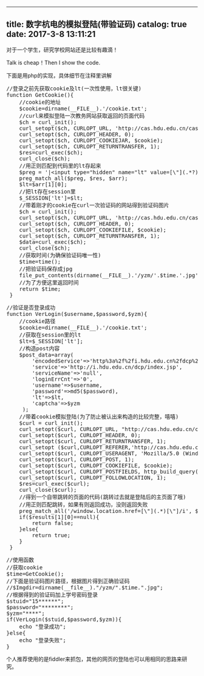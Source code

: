 
---
title: 数字杭电的模拟登陆(带验证码)
catalog: true
date: 2017-3-8 13:11:21
---

对于一个学生，研究学校网站还是比较有趣滴！

Talk is cheap！Then I show the code.

下面是用php的实现，具体细节在注释里讲解<!--more-->
<pre>//登录之前先获取cookie及lt(一次性使用，lt很关键)
function GetCookie(){
    //cookie的地址
    $cookie=dirname(__FILE__).'/cookie.txt';
    //curl来模拟登陆一次教务网站获取返回的页面代码
    $ch = curl_init(); 
    curl_setopt($ch, CURLOPT_URL, 'http://cas.hdu.edu.cn/cas/login'); 
    curl_setopt($ch, CURLOPT_HEADER, 0);
    curl_setopt($ch, CURLOPT_COOKIEJAR, $cookie);
    curl_setopt($ch, CURLOPT_RETURNTRANSFER, 1);
    $res=curl_exec($ch);
    curl_close($ch);
    //用正则匹配到代码里的lt存起来
    $preg = '|&lt;input type="hidden" name="lt" value=[\"](.*?)[\"] /&gt;|U';
    preg_match_all($preg, $res, $arr); 
    $lt=$arr[1][0];
    //把lt存在session里
    $_SESSION['lt']=$lt;
    //带着刚才的cookie在curl一次验证码的网站得到验证码图片
    $ch = curl_init(); 
    curl_setopt($ch, CURLOPT_URL, 'http://cas.hdu.edu.cn/cas/Captcha.jpg'); 
    curl_setopt($ch, CURLOPT_HEADER, 0);
    curl_setopt($ch, CURLOPT_COOKIEFILE, $cookie);
    curl_setopt($ch, CURLOPT_RETURNTRANSFER, 1);
    $data=curl_exec($ch);
    curl_close($ch);
    //获取时间(为确保验证码唯一性)
    $time=time();
    //把验证码保存成jpg
    file_put_contents(dirname(__FILE__).'/yzm/'.$time.'.jpg',$data);
    //为了方便这里返回时间
    return $time;
 }</pre>
<pre>//验证是否登录成功
function VerLogin($username,$password,$yzm){
    //cookie路径
    $cookie=dirname(__FILE__).'/cookie.txt';
    //获取在session里的lt
    $lt=$_SESSION['lt'];
    //构造post内容
    $post_data=array(
        'encodedService'=&gt;'http%3a%2f%2fi.hdu.edu.cn%2fdcp%2findex.jsp',
        'service'=&gt;'http://i.hdu.edu.cn/dcp/index.jsp',
        'serviceName'=&gt;'null',
        'loginErrCnt'=&gt;'0',
        'username'=&gt;$username,
        'password'=&gt;md5($password),
        'lt'=&gt;$lt,
        'captcha'=&gt;$yzm
     );
    //带着cookie模拟登陆(为了防止被认出来构造的比较完整，嘻嘻)
    $curl = curl_init();
    curl_setopt($curl, CURLOPT_URL, "http://cas.hdu.edu.cn/cas/login");
    curl_setopt($curl, CURLOPT_HEADER, 0);
    curl_setopt($curl, CURLOPT_RETURNTRANSFER, 1);
    curl_setopt ($curl,CURLOPT_REFERER,'http://cas.hdu.edu.cn/cas/login?service=http%3A%2F%2Fi.hdu.edu.cn%2Fdcp%2Findex.jsp');
    curl_setopt($curl, CURLOPT_USERAGENT, 'Mozilla/5.0 (Windows NT 6.3; WOW64) AppleWebKit/537.36 (KHTML, like Gecko) Chrome/45.0.2454.101 Safari/537.36'); 
    curl_setopt($curl, CURLOPT_POST, 1);
    curl_setopt($curl, CURLOPT_COOKIEFILE, $cookie);
    curl_setopt($curl, CURLOPT_POSTFIELDS, http_build_query($post_data));
    curl_setopt($curl, CURLOPT_FOLLOWLOCATION, 1); 
    $res=curl_exec($curl);
    curl_close($curl);
    //得到一个自带跳转的页面的代码(跳转过去就是登陆后的主页面了哦)
    //用正则匹配跳转，如果有则返回成功，没则返回失败
    preg_match_all('/window.location.href=[\"](.*)[\"]/i', $res, $results);
    if($results[1][0]==null){
        return false;
    }else{
        return true;
    }
 }</pre>
<pre>//使用函数
//获取cookie
$time=GetCookie();
//下面是验证码图片路径，根据图片得到正确验证码
//$Imgdir=dirname(__file__)."/yzm/".$time.".jpg";
//根据得到的验证码加上学号密码登录
$stuid="15******";
$password="********";
$yzm="****";
if(VerLogin($stuid,$password,$yzm)){
    echo "登录成功";
}else{
    echo "登录失败";
}</pre>
个人推荐使用的是fiddler来抓包，其他的网页的登陆也可以用相同的思路来研究。
